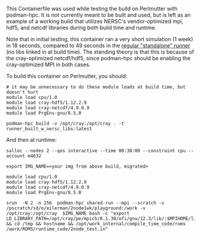 This Containerfile was used while testing the build on Perlmutter with podman-hpc. It is _not_ currently meant to be built and used, but is left as an example of a working build that utilizes NERSC's vendor-optimized mpi, hdf5, and netcdf libraries during both build time and runtime.

Note that in initial testing, this container ran a very short simulation (1 week) in 18 seconds, compared to 49 seconds in the [regular "standalone" runner](ci/containers/runner) (no libs linked in at build time). The standing theory is that this is because of the cray-optimized netcdf/hdf5, since podman-hpc should be enabling the cray-optimized MPI in both cases. 

To build this container on Perlmutter, you should:

```commandline
# it may be unnecessary to do these module loads at build time, but doesn't hurt
module load cpu/1.0
module load cray-hdf5/1.12.2.9
module load cray-netcdf/4.9.0.9
module load PrgEnv-gnu/8.5.0

podman-hpc build -v /opt/cray:/opt/cray . -t runner_built_w_nersc_libs:latest
```

And then at runtime:

```
salloc --nodes 2 --qos interactive --time 00:30:00 --constraint cpu --account m4632

export IMG_NAME=<your img from above build, migrated>

module load cpu/1.0
module load cray-hdf5/1.12.2.9
module load cray-netcdf/4.9.0.9
module load PrgEnv-gnu/8.5.0

srun  -N 2 -n 256  podman-hpc shared-run --mpi --scratch -v /pscratch/sd/e/eilerman/2node1wk/playground:/work -v /opt/cray:/opt/cray  $IMG_NAME bash -c "export LD_LIBRARY_PATH=/opt/cray/pe/mpich/8.1.30/ofi/gnu/12.3/lib/:$MPIHOME/lib:$NETCDF_DIR/lib:$HDF5_HOME/lib:/opt/cray/pe/hdf5/1.12.2.9/gnu/12.3/lib/:$LD_LIBRARY_PATH && cd /tmp && hostname && /opt/work_internal/compile_time_code/roms /work/ROMS/runtime_code/2node_test.in"
```